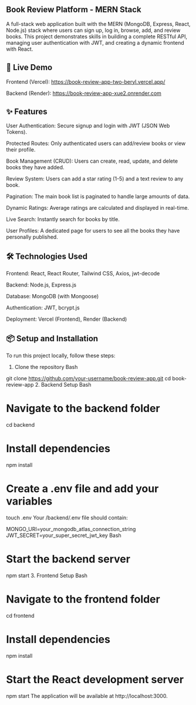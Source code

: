 ## Book Review Platform - MERN Stack
A full-stack web application built with the MERN (MongoDB, Express, React, Node.js) stack where users can sign up, log in, browse, add, and review books. This project demonstrates skills in building a complete RESTful API, managing user authentication with JWT, and creating a dynamic frontend with React.

## 🚀 Live Demo
Frontend (Vercel): https://book-review-app-two-beryl.vercel.app/

Backend (Render): https://book-review-app-xue2.onrender.com

## ✨ Features
User Authentication: Secure signup and login with JWT (JSON Web Tokens).

Protected Routes: Only authenticated users can add/review books or view their profile.

Book Management (CRUD): Users can create, read, update, and delete books they have added.

Review System: Users can add a star rating (1-5) and a text review to any book.

Pagination: The main book list is paginated to handle large amounts of data.

Dynamic Ratings: Average ratings are calculated and displayed in real-time.

Live Search: Instantly search for books by title.

User Profiles: A dedicated page for users to see all the books they have personally published.

## 🛠️ Technologies Used
Frontend: React, React Router, Tailwind CSS, Axios, jwt-decode

Backend: Node.js, Express.js

Database: MongoDB (with Mongoose)

Authentication: JWT, bcrypt.js

Deployment: Vercel (Frontend), Render (Backend)

## 📦 Setup and Installation
To run this project locally, follow these steps:

1. Clone the repository
Bash

git clone https://github.com/your-username/book-review-app.git
cd book-review-app
2. Backend Setup
Bash

# Navigate to the backend folder
cd backend

# Install dependencies
npm install

# Create a .env file and add your variables
touch .env
Your /backend/.env file should contain:

MONGO_URI=your_mongodb_atlas_connection_string
JWT_SECRET=your_super_secret_jwt_key
Bash

# Start the backend server
npm start
3. Frontend Setup
Bash

# Navigate to the frontend folder
cd frontend

# Install dependencies
npm install

# Start the React development server
npm start
The application will be available at http://localhost:3000.
